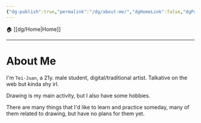 ```yaml
---
{"dg-publish":true,"permalink":"/dg/about-me/","dgHomeLink":false,"dgPassFrontmatter":false}
---
```


🏠 [[dg/Home|Home]]
____
# About Me

I'm `Tei-Juan`, a 21y. male student, digital/traditional artist.
Talkative on the web but kinda shy irl.

Drawing is my main activity, but I also have some hobbies.

There are many things that I'd like to learn and practice someday, many of them related to drawing, but have no plans for them yet.
